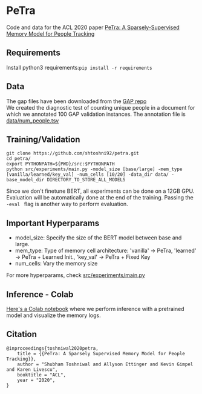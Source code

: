 # PeTra
Code and data for the ACL 2020 paper [PeTra: A Sparsely-Supervised Memory Model for People Tracking](https://www.aclweb.org/anthology/2020.acl-main.481.pdf)

## Requirements
Install python3 requirements:`pip install -r requirements`

## Data
The gap files have been downloaded from the [GAP repo](https://github.com/google-research-datasets/gap-coreference)<br/>
We created the diagnostic test of counting unique people in a document for which we annotated 100 GAP validation instances. The annotation file is [data/num_people.tsv](https://github.com/shtoshni92/petra/blob/master/data/num_people.tsv)

## Training/Validation
```
git clone https://github.com/shtoshni92/petra.git
cd petra/
export PYTHONPATH=${PWD}/src:$PYTHONPATH
python src/experiments/main.py -model_size [base/large] -mem_type [vanilla/learned/key_val] -num_cells [10/20] -data_dir data/ -base_model_dir DIRECTORY_TO_STORE_ALL_MODELS
```
Since we don't finetune BERT, all experiments can be done on a 12GB GPU. <br/>
Evaluation will be automatically done at the end of the training. Passing the `-eval ` flag is another way to perform evaluation.

## Important Hyperparams
* model_size: Specify the size of the BERT model between base and large.
* mem_type: Type of memory cell architecture: 'vanilla' -> PeTra, 'learned' -> PeTra + Learned Init., 'key_val' -> PeTra + Fixed Key
* num_cells: Vary the memory size

For more hyperparams, check [src/experiments/main.py](https://github.com/shtoshni92/petra/blob/master/src/experiments/main.py)

## Inference - Colab
[Here's a Colab notebook](https://colab.research.google.com/drive/17xT1QKCbj_tOFpiszHxuLkhjXLPp_hkd?usp=sharing) where we perform inference with a pretrained model and visualize the memory logs. 

## Citation
```
@inproceedings{toshniwal2020petra,
    title = {{PeTra: A Sparsely Supervised Memory Model for People Tracking}},
    author = "Shubham Toshniwal and Allyson Ettinger and Kevin Gimpel and Karen Livescu",
    booktitle = "ACL",
    year = "2020",
}
```
